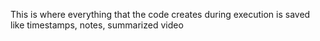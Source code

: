 This is where everything that the code creates during execution is saved like timestamps, notes, summarized video
